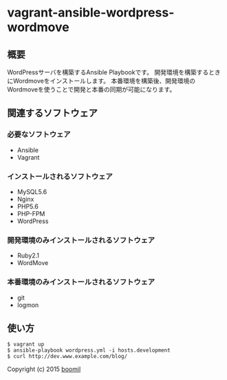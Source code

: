 # vagrant-ansible-wordpress-wordmove

## 概要

WordPressサーバを構築するAnsible Playbookです。
開発環境を構築するときにWordmoveをインストールします。
本番環境を構築後、開発環境のWordmoveを使うことで開発と本番の同期が可能になります。

## 関連するソフトウェア

### 必要なソフトウェア

* Ansible
* Vagrant

### インストールされるソフトウェア

* MySQL5.6
* Nginx
* PHP5.6
* PHP-FPM
* WordPress

### 開発環境のみインストールされるソフトウェア

* Ruby2.1
* WordMove

### 本番環境のみインストールされるソフトウェア

* git
* logmon

## 使い方

	$ vagrant up
	$ ansible-playbook wordpress.yml -i hosts.development
	$ curl http://dev.www.example.com/blog/

Copyright (c) 2015 <a href="http://boomil.com">boomil</a>
